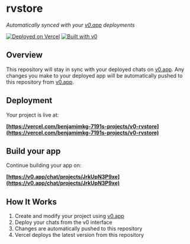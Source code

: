 # rvstore

*Automatically synced with your [v0.app](https://v0.app) deployments*

[![Deployed on Vercel](https://img.shields.io/badge/Deployed%20on-Vercel-black?style=for-the-badge&logo=vercel)](https://vercel.com/benjamimkg-7191s-projects/v0-rvstore)
[![Built with v0](https://img.shields.io/badge/Built%20with-v0.app-black?style=for-the-badge)](https://v0.app/chat/projects/JrkUpN3P9xe)

## Overview

This repository will stay in sync with your deployed chats on [v0.app](https://v0.app).
Any changes you make to your deployed app will be automatically pushed to this repository from [v0.app](https://v0.app).

## Deployment

Your project is live at:

**[https://vercel.com/benjamimkg-7191s-projects/v0-rvstore](https://vercel.com/benjamimkg-7191s-projects/v0-rvstore)**

## Build your app

Continue building your app on:

**[https://v0.app/chat/projects/JrkUpN3P9xe](https://v0.app/chat/projects/JrkUpN3P9xe)**

## How It Works

1. Create and modify your project using [v0.app](https://v0.app)
2. Deploy your chats from the v0 interface
3. Changes are automatically pushed to this repository
4. Vercel deploys the latest version from this repository